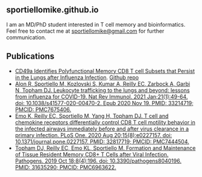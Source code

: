 ## sportiellomike.github.io 

I am an MD/PhD student interested in T cell memory and bioinformatics. Feel free to contact me at sportiellomike@gmail.com for further communication.

## Publications
* [CD49a Identifies Polyfunctional Memory CD8 T cell Subsets that Persist in the Lungs after Influenza Infection](https://doi.org/10.1101/2021.07.30.454373). [Github repo](https://github.com/sportiellomike/Frontiers-in-Immunology-2021)
* [Alon R, Sportiello M, Kozlovski S, Kumar A, Reilly EC, Zarbock A, Garbi N, Topham DJ. Leukocyte trafficking to the lungs and beyond: lessons from influenza for COVID-19. Nat Rev Immunol. 2021 Jan;21(1):49-64. doi: 10.1038/s41577-020-00470-2. Epub 2020 Nov 19. PMID: 33214719; PMCID: PMC7675406.](https://doi.org/10.1038/s41577-020-00470-2)
* [Emo K, Reilly EC, Sportiello M, Yang H, Topham DJ. T cell and chemokine receptors differentially control CD8 T cell motility behavior in the infected airways immediately before and after virus clearance in a primary infection. PLoS One. 2020 Aug 20;15(8):e0227157. doi: 10.1371/journal.pone.0227157. PMID: 32817719; PMCID: PMC7444504.](https://doi.org/10.1371/journal.pone.0227157)
* [Topham DJ, Reilly EC, Emo KL, Sportiello M. Formation and Maintenance of Tissue Resident Memory CD8+ T Cells after Viral Infection. Pathogens. 2019 Oct 18;8(4):196. doi: 10.3390/pathogens8040196. PMID: 31635290; PMCID: PMC6963622.](https://doi.org/10.3390/pathogens8040196 )

